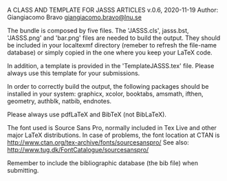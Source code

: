 A CLASS AND TEMPLATE FOR JASSS ARTICLES v.0.6, 2020-11-19
Author: Giangiacomo Bravo <giangiacomo.bravo@lnu.se>

The bundle is composed by five files. The 'JASSS.cls', jasss.bst, 'JASSS.png' and 'bar.png' files are needed to build the output. They should be included in your localtexmf directory (remeber to refresh the file-name database) or simply copied in the one where you keep your LaTeX code.

In addition, a template is provided in the 'TemplateJASSS.tex' file. Please always use this template for your submissions.

In order to correctly build the output, the following packages should be installed in your system: graphicx, xcolor, booktabs, amsmath, ifthen, geometry, authblk, natbib, endnotes.

Please always use pdfLaTeX and BibTeX (not BibLaTeX).

The font used is Source Sans Pro, normally included in Tex Live and other  major LaTeX distributions. In case of problems, the font location at CTAN is http://www.ctan.org/tex-archive/fonts/sourcesanspro/
See also: http://www.tug.dk/FontCatalogue/sourcesanspro/

Remember to include the bibliographic database (the bib file) when submitting.
